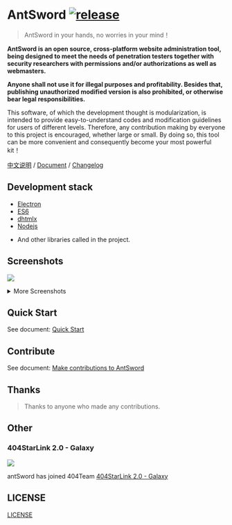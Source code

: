 # AntSword [![release](https://img.shields.io/badge/release-v2.1.9-blue.svg?style=flat-square)][url-release]

> AntSword in your hands, no worries in your mind！

**AntSword is an open source, cross-platform website administration tool, being designed to meet the needs of penetration testers together with security researchers with permissions and/or authorizations as well as webmasters.**

**Anyone shall not use it for illegal purposes and profitability. Besides that, publishing unauthorized modified version is also prohibited, or otherwise bear legal responsibilities.**

This software, of which the development thought is modularization, is intended to provide easy-to-understand codes and modification guidelines for users of different levels. Therefore, any contribution making by everyone to this project is encouraged, whether large or small. By doing so, this tool can be more convenient and consequently become your most powerful kit！

[中文说明][url-doczh] / [Document][url-document] / [Changelog][url-changelog]

## Development stack

- [Electron][url-electron]
- [ES6][url-es6]
- [dhtmlx][url-dhtmlx]
- [Nodejs][url-nodejs]
* And other libraries called in the project.

## Screenshots

![][url-mainui]

<details>

<summary>More Screenshots</summary>

![][url-filemanager]
![][url-terminal]
![][url-database]
![][url-pluginstore]

</details>

## Quick Start

See document: [Quick Start][url-quickstart]

## Contribute

See document: [Make contributions to AntSword][url-contribute]

## Thanks

> Thanks to anyone who made any contributions.

## Other

### 404StarLink 2.0 - Galaxy

![](https://github.com/knownsec/404StarLink-Project/raw/master/logo.png)

antSword has joined 404Team [404StarLink 2.0 - Galaxy](https://github.com/knownsec/404StarLink2.0-Galaxy)

## LICENSE

[LICENSE](./LICENSE)

[url-doczh]: README_CN.md
[url-changelog]: CHANGELOG.md
[url-document]: https://www.yuque.com/antswordproject/antsword/
[url-release]: https://github.com/AntSwordProject/AntSword/releases/
[url-electron]: http://electron.atom.io/
[url-es6]: http://es6.ruanyifeng.com/
[url-dhtmlx]: http://dhtmlx.com/
[url-nodejs]: https://nodejs.org/
[url-homepage]: http://uyu.us
[url-release]: https://github.com/AntSwordProject/AntSword/releases
[url-quickstart]: https://www.yuque.com/antswordproject/antsword/lmwppk
[url-contribute]: https://doc.u0u.us/en/contribute_docs.html
[url-mainui]: https://cdn.nlark.com/yuque/0/2021/png/1592179/1611820109032-b563426e-015c-4afe-a905-70e878fdcdb6.png
[url-filemanager]: https://cdn.nlark.com/yuque/0/2021/png/1592179/1611823243564-26e964c2-6d38-421a-8543-5f1f082a6bbd.png
[url-terminal]: https://cdn.nlark.com/yuque/0/2021/png/1592179/1611823538382-50fba630-3bd9-4205-b5dd-9cc054da79a8.png
[url-database]: https://cdn.nlark.com/yuque/0/2021/png/1592179/1611825612518-ca1c4fcc-98a6-4fa3-b55d-f25619c86380.png
[url-pluginstore]: https://cdn.nlark.com/yuque/0/2021/png/1592179/1611907520850-040bffb1-5bc3-4c1c-a8d1-1e69712f7684.png
